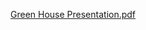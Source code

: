 [Green House Presentation.pdf](https://github.com/user-attachments/files/17265662/Green.House.Presentation.pdf)

